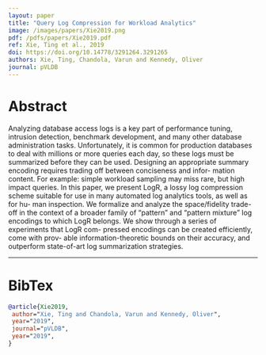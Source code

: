 ```yaml
---
layout: paper
title: "Query Log Compression for Workload Analytics"
image: /images/papers/Xie2019.png
pdf: /pdfs/papers/Xie2019.pdf
ref: Xie, Ting et al., 2019
doi: https://doi.org/10.14778/3291264.3291265
authors: Xie, Ting, Chandola, Varun and Kennedy, Oliver
journal: pVLDB
---
```


# Abstract

Analyzing database access logs is a key part of performance tuning, intrusion detection, benchmark development, and many other database administration tasks. Unfortunately, it is common for production databases to deal with millions or more queries each day, so these logs must be summarized before they can be used. Designing an appropriate summary encoding requires trading off between conciseness and infor- mation content. For example: simple workload sampling may miss rare, but high impact queries. In this paper, we present LogR, a lossy log compression scheme suitable for use in many automated log analytics tools, as well as for hu- man inspection. We formalize and analyze the space/fidelity trade-off in the context of a broader family of “pattern” and “pattern mixture” log encodings to which LogR belongs. We show through a series of experiments that LogR com- pressed encodings can be created efficiently, come with prov- able information-theoretic bounds on their accuracy, and outperform state-of-art log summarization strategies.

---

# BibTex

```bibtex
@article{Xie2019,
 author="Xie, Ting and Chandola, Varun and Kennedy, Oliver",
 year="2019",
 journal="pVLDB",
 year="2019",
}
```
